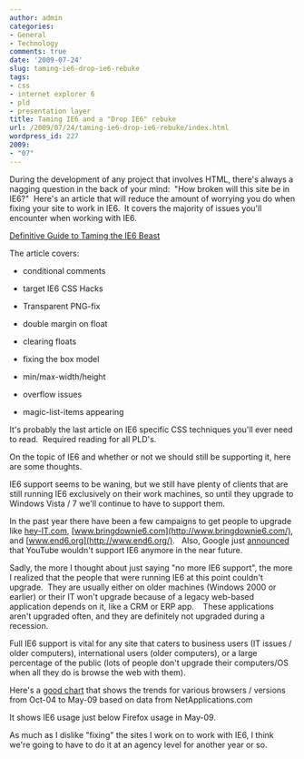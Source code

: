 ```yaml
---
author: admin
categories:
- General
- Technology
comments: true
date: '2009-07-24'
slug: taming-ie6-drop-ie6-rebuke
tags:
- css
- internet explorer 6
- pld
- presentation layer
title: Taming IE6 and a "Drop IE6" rebuke
url: /2009/07/24/taming-ie6-drop-ie6-rebuke/index.html
wordpress_id: 227
2009:
- "07"
---
```



During the development of any project that involves HTML, there's always a nagging question in the back of your mind:  "How broken will this site be in IE6?"  Here's an article that will reduce the amount of worrying you do when fixing your site to work in IE6.  It covers the majority of issues you'll encounter when working with IE6.

[Definitive Guide to Taming the IE6 Beast](http://sixrevisions.com/web-development/definitive-guide-to-taming-the-ie6-beast/)

The article covers:



	
  * conditional comments

	
  * target IE6 CSS Hacks

	
  * Transparent PNG-fix

	
  * double margin on float

	
  * clearing floats

	
  * fixing the box model

	
  * min/max-width/height

	
  * overflow issues

	
  * magic-list-items appearing


It's probably the last article on IE6 specific CSS techniques you'll ever need to read.  Required reading for all PLD's.

On the topic of IE6 and whether or not we should still be supporting it, here are some thoughts.

IE6 support seems to be waning, but we still have plenty of clients that are still running IE6 exclusively on their work machines, so until they upgrade to Windows Vista / 7 we'll continue to have to support them.

In the past year there have been a few campaigns to get people to upgrade like [hey-IT.com](http://hey-it.com/), [www.bringdownie6.com](http://www.bringdownie6.com/), and [www.end6.org](http://www.end6.org/).   Also, Google just [announced](http://www.techradar.com/news/internet/youtube-to-stop-ie6-support-616309) that YouTube wouldn't support IE6 anymore in the near future.

Sadly, the more I thought about just saying "no more IE6 support", the more I realized that the people that were running IE6 at this point couldn't upgrade.  They are usually either on older machines (Windows 2000 or earlier) or their IT won't upgrade because of a legacy web-based application depends on it, like a CRM or ERP app.    These applications aren't upgraded often, and they are definitely not upgraded during a recession.

Full IE6 support is vital for any site that caters to business users (IT issues / older computers), international users (older computers), or a large percentage of the public (lots of people don't upgrade their computers/OS when all they do is browse the web with them).

Here's a [good chart](http://farm4.static.flickr.com/3560/3587486451_5936cd3252_o.png) that shows the trends for various browsers / versions from Oct-04 to May-09 based on data from NetApplications.com

It shows IE6 usage just below Firefox usage in May-09.

As much as I dislike "fixing" the sites I work on to work with IE6, I think we're going to have to do it at an agency level for another year or so.
